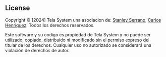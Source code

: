 ## License

Copyright © [2024] Tela System una asociacion de: [Stanley Serrano](https://github.com/stanleeeys), [Carlos Henriquez](https://github.com/criquez1237). Todos los derechos reservados.

Este software y su codigo es propiedad de Tela System y no puede ser utilizado, copiado, distribuido ni modificado sin el permiso expreso del titular de los derechos. Cualquier uso no autorizado se considerará una violación de derechos de autor.
